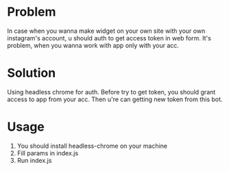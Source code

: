 # Problem
In case when you wanna make widget on your own site with your own instagram's account, u should auth to get access token in web form. It's problem, when you wanna work with app only with your acc.
# Solution
Using headless chrome for auth. Before try to get token, you should grant access to app from your acc. Then u're can getting new token from this bot.
# Usage
1. You should install headless-chrome on your machine
2. Fill params in index.js
3. Run index.js
